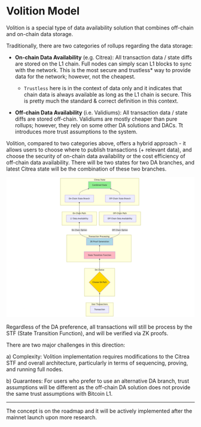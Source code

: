 # Volition Model

Volition is a special type of data availability solution that combines off-chain and on-chain data storage. 

Traditionally, there are two categories of rollups regarding the data storage:

- **On-chain Data Availability** (e.g. Citrea): All transaction data / state diffs are stored on the L1 chain. Full nodes can simply scan L1 blocks to sync with the network. This is the most secure and trustless* way to provide data for the network; however, not the cheapest.
    - `Trustless` here is in the context of data only and it indicates that chain data is always available as long as the L1 chain is secure. This is pretty much the standard & correct definition in this context.

- **Off-chain Data Availability** (i.e. Validiums): All transaction data / state diffs are stored off-chain. Validiums are mostly cheaper than pure rollups; however, they rely on some other DA solutions and DACs. Tt introduces more trust assumptions to the system.

Volition, compared to two categories above, offers a hybrid approach - it allows users to choose where to publish transactions (+ relevant data), and choose the security of on-chain data availability or the cost efficiency of off-chain data availability. There will be two states for two DA branches, and latest Citrea state will be the combination of these two branches.

![Volition Model Diagram](/.gitbook/assets/volition.png)

Regardless of the DA preference, all transactions will still be process by the STF (State Transition Function), and will be verified via ZK proofs. 

There are two major challenges in this direction:

a) Complexity: Volition implementation requires modifications to the Citrea STF and overall architecture, particularly in terms of sequencing, proving, and running full nodes.

b) Guarantees: For users who prefer to use an alternative DA branch, trust assumptions will be different as the off-chain DA solution does not provide the same trust assumptions with Bitcoin L1.

-----

The concept is on the roadmap and it will be actively implemented after the mainnet launch upon more research.
